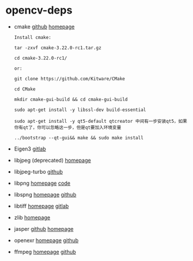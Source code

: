 # opencv-deps

- cmake [github](https://github.com/Kitware/CMake) [homepage](https://cmake.org/)

   ```
   Install cmake:

   tar -zxvf cmake-3.22.0-rc1.tar.gz

   cd cmake-3.22.0-rc1/

   or:

   git clone https://github.com/Kitware/CMake

   cd CMake

   mkdir cmake-gui-build && cd cmake-gui-build

   sudo apt-get install -y libssl-dev build-essential

   sudo apt-get install -y qt5-default qtcreator 中间有一步安装qt5，如果你有qt了，你可以忽略这一步，但是qt要加入环境变量

   ../bootstrap --qt-gui&& make && sudo make install

   ```

- Eigen3 [gitlab](https://gitlab.com/libeigen/eigen)

- libjpeg (deprecated)  [homepage](http://www.ijg.org)

- libjpeg-turbo [github](https://github.com/libjpeg-turbo/libjpeg-turbo)

- libpng [homepage](http://www.libpng.org) [code](http://www.libpng.org/pub/png/libpng.html)

- libspng [homepage](https://libspng.org) [github](https://github.com/randy408/libspng/)

- libtiff [homepage](http://www.simplesystems.org/libtiff/) [gitlab](https://gitlab.com/libtiff/libtiff)

- zlib [homepage](http://www.zlib.net)

- jasper [github](https://github.com/jasper-software/jasper) [homepage](https://ece.engr.uvic.ca/~frodo/jasper/)

- openexr [homepage](http://www.openexr.com) [github](https://github.com/AcademySoftwareFoundation/openexr)

- ffmpeg [homepage](http://ffmpeg.org/)  [github](https://github.com/FFmpeg/FFmpeg)